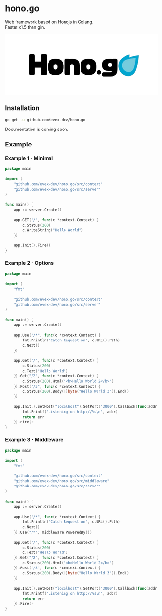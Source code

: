 # hono.go
Web framework based on Honojs in Golang.  
Faster x1.5 than gin.

<img src="/.github/assets/hero.png" height="200" alt="Hero" />

## Installation
```sh
go get -u github.com/evex-dev/hono.go
```

Documentation is coming soon.

## Example

### Example 1 - Minimal

```go
package main

import (
	"github.com/evex-dev/hono.go/src/context"
	"github.com/evex-dev/hono.go/src/server"
)

func main() {
	app := server.Create()

	app.GET("/", func(c *context.Context) {
		c.Status(200)
		c.WriteString("Hello World")
	})

	app.Init().Fire()
}
```

### Example 2 - Options

```go
package main

import (
	"fmt"

	"github.com/evex-dev/hono.go/src/context"
	"github.com/evex-dev/hono.go/src/server"
)

func main() {
	app := server.Create()

	app.Use("/*", func(c *context.Context) {
		fmt.Println("Catch Request on", c.URL().Path)
		c.Next()
	})

	app.Get("/", func(c *context.Context) {
		c.Status(200)
		c.Text("Hello World")
	}).Get("/2", func(c *context.Context) {
		c.Status(200).Html("<b>Hello World 2</b>")
	}).Post("/3", func(c *context.Context) {
		c.Status(200).Body([]byte("Hello World 3")).End()
	})

	app.Init().SetHost("localhost").SetPort("3000").Callback(func(addr string, err error) error {
		fmt.Printf("Listening on http://%s\n", addr)
		return err
	}).Fire()
}
```

### Example 3 - Middleware

```go
package main

import (
	"fmt"

	"github.com/evex-dev/hono.go/src/context"
	"github.com/evex-dev/hono.go/src/middleware"
	"github.com/evex-dev/hono.go/src/server"
)

func main() {
	app := server.Create()

	app.Use("/*", func(c *context.Context) {
		fmt.Println("Catch Request on", c.URL().Path)
		c.Next()
	}).Use("/*", middleware.PoweredBy())

	app.Get("/", func(c *context.Context) {
		c.Status(200)
		c.Text("Hello World")
	}).Get("/2", func(c *context.Context) {
		c.Status(200).Html("<b>Hello World 2</b>")
	}).Post("/3", func(c *context.Context) {
		c.Status(200).Body([]byte("Hello World 3")).End()
	})

	app.Init().SetHost("localhost").SetPort("3000").Callback(func(addr string, err error) error {
		fmt.Printf("Listening on http://%s\n", addr)
		return err
	}).Fire()
}
```